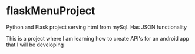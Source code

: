 # flaskMenuProject
Python and Flask project serving html from mySql. Has JSON functionality

This is a project where I am learning how to create API's for an android app that I will be developing
